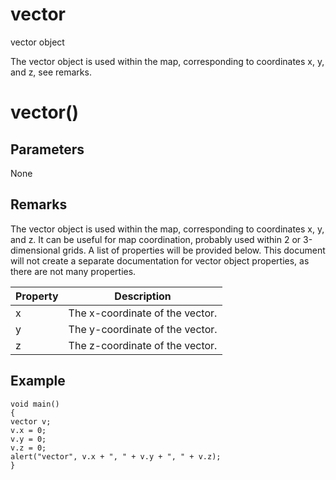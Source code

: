 # vector

vector object


The vector object is used within the map, corresponding to coordinates x, y, and z, see remarks.

# vector()

## Parameters

None

## Remarks

The vector object is used within the map, corresponding to coordinates x, y, and z. It can be useful for map coordination, probably used within 2 or 3-dimensional grids. A list of properties will be provided below. This document will not create a separate documentation for vector object properties, as there are not many properties.

Property| Description
---|---
x| The x-coordinate of the vector.
y| The y-coordinate of the vector.
z| The z-coordinate of the vector.

## Example

```
void main()
{
vector v;
v.x = 0;
v.y = 0;
v.z = 0;
alert("vector", v.x + ", " + v.y + ", " + v.z);
}
```